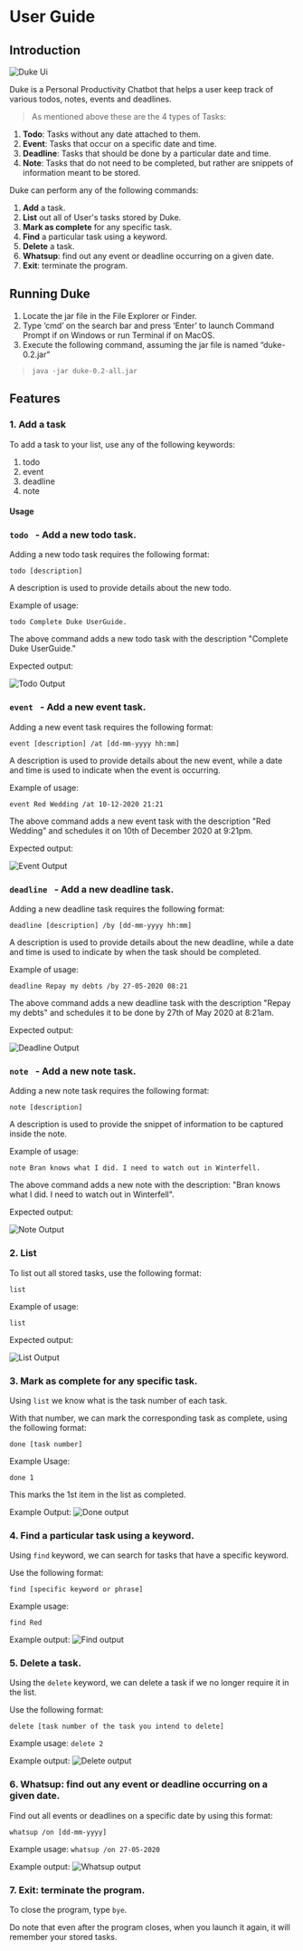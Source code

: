 # User Guide

## Introduction

![Duke Ui](Ui.png)

Duke is a Personal Productivity Chatbot that helps a user keep track of various todos, notes, events and deadlines.

> As mentioned above these are the 4 types of Tasks:
1. **Todo**: Tasks without any date attached to them.
2. **Event**: Tasks that occur on a specific date and time.
3. **Deadline**: Tasks that should be done by a particular date and time.
4. **Note**: Tasks that do not need to be completed, but rather are snippets of information meant to be stored.

Duke can perform any of the following commands:
1. **Add** a task.
2. **List** out all of User's tasks stored by Duke.
3. **Mark as complete** for any specific task.
4. **Find** a particular task using a keyword.
5. **Delete** a task.
6. **Whatsup**: find out any event or deadline occurring on a given date.
7. **Exit**: terminate the program.

## Running Duke
1. Locate the jar file in the File Explorer or Finder.
2. Type ‘cmd’ on the search bar and press ‘Enter’ to launch Command Prompt if on Windows or run Terminal if on MacOS.
3. Execute the following command, assuming the jar file is named “duke-0.2.jar”
> `java -jar duke-0.2-all.jar`

## Features 

### 1. Add a task
To add a task to your list, use any of the following keywords:
1. todo
2. event
3. deadline
4. note

#### Usage

### `todo ` - Add a new todo task.

Adding a new todo task requires the following format:

`todo [description]`

A description is used to provide details about the new todo.

Example of usage:

`todo Complete Duke UserGuide.`

The above command adds a new todo task with the description "Complete Duke UserGuide."

Expected output:

![Todo Output](Todo.png)

### `event ` - Add a new event task.

Adding a new event task requires the following format:

`event [description] /at [dd-mm-yyyy hh:mm]`

A description is used to provide details about the new event, 
while a date and time is used to indicate when the event is occurring.

Example of usage:

`event Red Wedding /at 10-12-2020 21:21`

The above command adds a new event task with the description "Red Wedding" and
schedules it on 10th of December 2020 at 9:21pm.

Expected output:

![Event Output](Event.png)

### `deadline ` - Add a new deadline task.

Adding a new deadline task requires the following format:

`deadline [description] /by [dd-mm-yyyy hh:mm]`

A description is used to provide details about the new deadline, 
while a date and time is used to indicate by when the task should be completed.

Example of usage:

`deadline Repay my debts /by 27-05-2020 08:21`

The above command adds a new deadline task with the description "Repay my debts" and
schedules it to be done by 27th of May 2020 at 8:21am.

Expected output:

![Deadline Output](Deadline.png)


### `note ` - Add a new note task.

Adding a new note task requires the following format:

`note [description]`

A description is used to provide the snippet of information to be captured inside the note.

Example of usage:

`note Bran knows what I did. I need to watch out in Winterfell.`

The above command adds a new note with the description:
"Bran knows what I did. I need to watch out in Winterfell".

Expected output:

![Note Output](Note.png)

### 2. List

To list out all stored tasks, use the following format:
 
 `list`

Example of usage:

`list`

Expected output:

![List Output](List.png)


### 3. **Mark as complete** for any specific task.

Using `list` we know what is the task number of each task.

With that number, we can mark the corresponding task as complete, using the following format:

`done [task number]`

Example Usage:

`done 1`

This marks the 1st item in the list as completed.

Example Output:
![Done output](Done.png)

### 4. **Find** a particular task using a keyword.

Using `find` keyword, we can search for tasks that have a specific keyword.

Use the following format:

`find [specific keyword or phrase]`

Example usage:

`find Red`

Example output:
![Find output](Find.png)

### 5. **Delete** a task.

Using the `delete` keyword, we can delete a task if we no longer require it in the list.

Use the following format:

`delete [task number of the task you intend to delete]`

Example usage:
`delete 2`

Example output:
![Delete output](Delete.png)

### 6. **Whatsup**: find out any event or deadline occurring on a given date.

Find out all events or deadlines on a specific date by using this format:

`whatsup /on [dd-mm-yyyy]`

Example usage:
`whatsup /on 27-05-2020`

Example output:
![Whatsup output](Whatsup.png)

### 7. **Exit**: terminate the program.

To close the program, type `bye`.

Do note that even after the program closes, when you launch it again, it will remember your stored tasks.